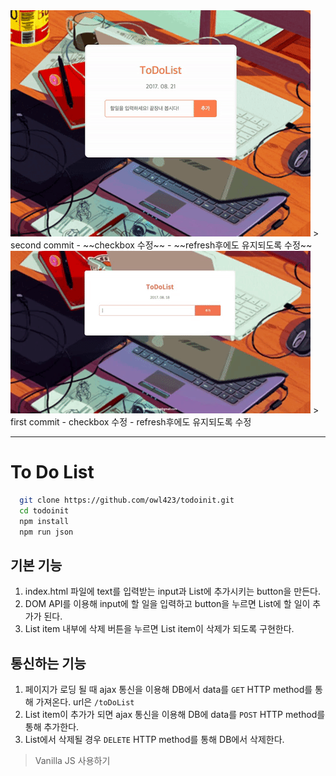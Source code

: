 <img src = "/public/tk01.gif">
> second commit
- ~~checkbox 수정~~
- ~~refresh후에도 유지되도록 수정~~

<img src = "/public/tk00.gif">
> first commit
- checkbox 수정
- refresh후에도 유지되도록 수정

<hr>

# To Do List

```bash
  git clone https://github.com/owl423/todoinit.git
  cd todoinit
  npm install
  npm run json
```

## 기본 기능
  1. index.html 파일에 text를 입력받는 input과 List에 추가시키는 button을 만든다.
  2. DOM API를 이용해 input에 할 일을 입력하고 button을 누르면 List에 할 일이 추가가 된다.
  3. List item 내부에 삭제 버튼을 누르면 List item이 삭제가 되도록 구현한다.

## 통신하는 기능
  1. 페이지가 로딩 될 때 ajax 통신을 이용해 DB에서 data를 `GET` HTTP method를 통해 가져온다. url은 `/toDoList`
  2. List item이 추가가 되면 ajax 통신을 이용해 DB에 data를 `POST` HTTP method를 통해 추가한다.
  3. List에서 삭제될 경우 `DELETE` HTTP method를 통해 DB에서 삭제한다.

> Vanilla JS 사용하기
